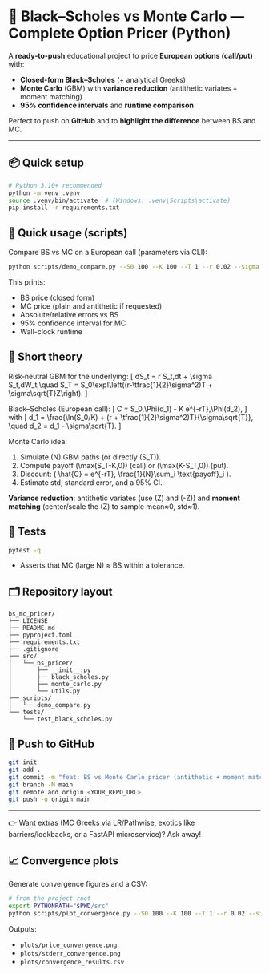 # 🧮 Black–Scholes vs Monte Carlo — Complete Option Pricer (Python)

A **ready-to-push** educational project to price **European options (call/put)** with:
- **Closed-form Black–Scholes** (+ analytical Greeks)
- **Monte Carlo** (GBM) with **variance reduction** (antithetic variates + moment matching)
- **95% confidence intervals** and **runtime comparison**

Perfect to push on **GitHub** and to **highlight the difference** between BS and MC.

---

## 📦 Quick setup

```bash
# Python 3.10+ recommended
python -m venv .venv
source .venv/bin/activate  # (Windows: .venv\Scripts\activate)
pip install -r requirements.txt
```

## 🚀 Quick usage (scripts)

Compare BS vs MC on a European call (parameters via CLI):
```bash
python scripts/demo_compare.py --S0 100 --K 100 --T 1 --r 0.02 --sigma 0.2     --n-paths 100000 --n-steps 252 --antithetic
```

This prints:
- BS price (closed form)
- MC price (plain and antithetic if requested)
- Absolute/relative errors vs BS
- 95% confidence interval for MC
- Wall-clock runtime

## 🧠 Short theory

Risk‑neutral GBM for the underlying:
\[ dS_t = r S_t\,dt + \sigma S_t\,dW_t,\quad S_T = S_0\exp\!\left((r-\tfrac{1}{2}\sigma^2)T + \sigma\sqrt{T}Z\right). \]

Black–Scholes (European call):
\[ C = S_0\,\Phi(d_1) - K e^{-rT}\,\Phi(d_2), \]
with
\[ d_1 = \frac{\ln(S_0/K) + (r + \tfrac{1}{2}\sigma^2)T}{\sigma\sqrt{T}}, \quad d_2 = d_1 - \sigma\sqrt{T}. \]

Monte Carlo idea:
1) Simulate \(N\) GBM paths (or directly \(S_T\)).  
2) Compute payoff \(\max(S_T-K,0)\) (call) or \(\max(K-S_T,0)\) (put).  
3) Discount: \( \hat{C} = e^{-rT}\, \frac{1}{N}\sum_i \text{payoff}_i \).  
4) Estimate std, standard error, and a 95% CI.

**Variance reduction**: antithetic variates (use \(Z\) and \(-Z\)) and **moment matching** (center/scale the \(Z\) to sample mean≈0, std≈1).

## 🧪 Tests

```bash
pytest -q
```
- Asserts that MC (large N) ≈ BS within a tolerance.

## 🗂️ Repository layout

```
bs_mc_pricer/
├── LICENSE
├── README.md
├── pyproject.toml
├── requirements.txt
├── .gitignore
├── src/
│   └── bs_pricer/
│       ├── __init__.py
│       ├── black_scholes.py
│       ├── monte_carlo.py
│       └── utils.py
├── scripts/
│   └── demo_compare.py
└── tests/
    └── test_black_scholes.py
```

## 📌 Push to GitHub

```bash
git init
git add .
git commit -m "feat: BS vs Monte Carlo pricer (antithetic + moment matching)"
git branch -M main
git remote add origin <YOUR_REPO_URL>
git push -u origin main
```

---

👉 Want extras (MC Greeks via LR/Pathwise, exotics like barriers/lookbacks, or a FastAPI microservice)? Ask away!


## 📈 Convergence plots

Generate convergence figures and a CSV:
```bash
# from the project root
export PYTHONPATH="$PWD/src"
python scripts/plot_convergence.py --S0 100 --K 100 --T 1 --r 0.02 --sigma 0.2 --antithetic
```
Outputs:
- `plots/price_convergence.png`
- `plots/stderr_convergence.png`
- `plots/convergence_results.csv`
